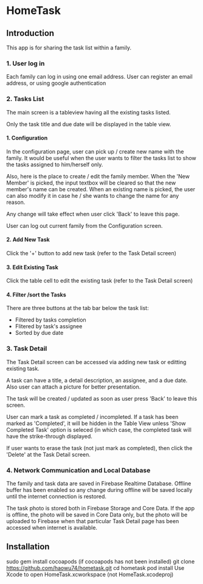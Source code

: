 # HomeTask

## Introduction

This app is for sharing the task list within a family.

### 1. User log in
Each family can log in using one email address. User can register an email address, or using google authentication

### 2. Tasks List
The main screen is a tableview having all the existing tasks listed.

Only the task title and due date will be displayed in the table view.

####  1. Configuration
In the configuration page, user can pick up / create new name with the family. It would be useful when the user wants to filter the tasks 
list to show the tasks assigned to him/herself only.

Also, here is the place to create / edit the family member. When the 'New Member' is picked, the input textbox will be cleared so that the new
member's name can be created. When an existing name is picked, the user can also modify it in case he / she wants to change the name for
any reason.

Any change will take effect when user click 'Back' to leave this page.

User can log out current family from the Configuration screen.

#### 2. Add New Task
Click the '+' button to add new task (refer to the Task Detail screen)

#### 3. Edit Existing Task
Click the table cell to edit the existing task (refer to the Task Detail screen)

#### 4. Filter /sort the Tasks
There are three buttons at the tab bar below the task list:
* Filtered by tasks completion
* Flitered by task's assignee
* Sorted by due date

### 3. Task Detail
The Task Detail screen can be accessed via adding new task or editting existing task.

A task can have a title, a detail description, an assignee, and a due date. Also user can attach a picture for better presentation.

The task will be created / updated as soon as user press 'Back' to leave this screen.

User can mark a task as completed / incompleted. If a task has been marked as 'Completed', it will be hidden in the Table View unless 'Show Completed Task' option is seleced (in which case, the completed task will have the strike-through displayed.

If user wants to erase the task (not just mark as completed), then click the 'Delete' at the Task Detail screen.

### 4. Network Communication and Local Database
The family and task data are saved in Firebase Realtime Database. Offline buffer has been enabled so any change during offline will be saved locally until the internet connection is restored.

The task photo is stored both in Firebase Storage and Core Data. If the app is offline, the photo will be saved in Core Data only, but the photo will be uploaded to Firebase when that particular Task Detail page has been accessed when internet is available. 

## Installation

sudo gem install cocoapods (if cocoapods has not been installed)
git clone https://github.com/haowu74/hometask.git
cd hometask
pod install
Use Xcode to open HomeTask.xcworkspace (not HomeTask.xcodeproj)




